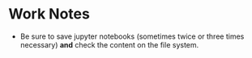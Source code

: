 # Work Notes

- Be sure to save jupyter notebooks (sometimes twice or three times necessary) **and** check the content on the file system.